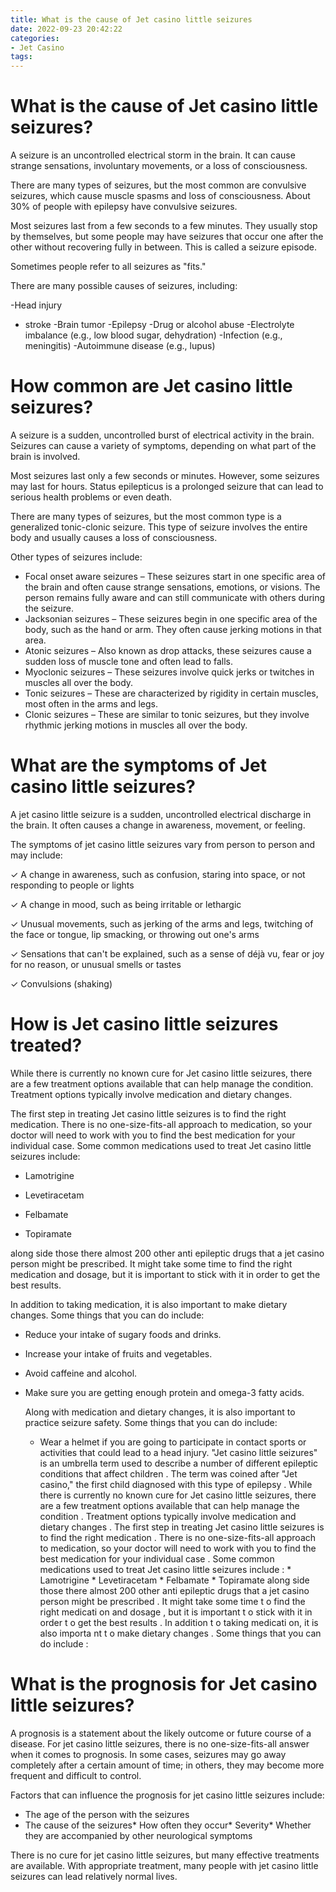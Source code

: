 ```yaml
---
title: What is the cause of Jet casino little seizures 
date: 2022-09-23 20:42:22
categories:
- Jet Casino
tags:
---
```



#  What is the cause of Jet casino little seizures? 

A seizure is an uncontrolled electrical storm in the brain. It can cause strange sensations, involuntary movements, or a loss of consciousness.

There are many types of seizures, but the most common are convulsive seizures, which cause muscle spasms and loss of consciousness. About 30% of people with epilepsy have convulsive seizures.

Most seizures last from a few seconds to a few minutes. They usually stop by themselves, but some people may have seizures that occur one after the other without recovering fully in between. This is called a seizure episode.

Sometimes people refer to all seizures as "fits."

There are many possible causes of seizures, including: 


-Head injury 
- stroke 
-Brain tumor 
-Epilepsy 
-Drug or alcohol abuse 
-Electrolyte imbalance (e.g., low blood sugar, dehydration) 
-Infection (e.g., meningitis) 
-Autoimmune disease (e.g., lupus)

#  How common are Jet casino little seizures? 

A seizure is a sudden, uncontrolled burst of electrical activity in the brain. Seizures can cause a variety of symptoms, depending on what part of the brain is involved.

Most seizures last only a few seconds or minutes. However, some seizures may last for hours. Status epilepticus is a prolonged seizure that can lead to serious health problems or even death.

There are many types of seizures, but the most common type is a generalized tonic-clonic seizure. This type of seizure involves the entire body and usually causes a loss of consciousness.

Other types of seizures include:

* Focal onset aware seizures – These seizures start in one specific area of the brain and often cause strange sensations, emotions, or visions. The person remains fully aware and can still communicate with others during the seizure. 
* Jacksonian seizures – These seizures begin in one specific area of the body, such as the hand or arm. They often cause jerking motions in that area. 
* Atonic seizures – Also known as drop attacks, these seizures cause a sudden loss of muscle tone and often lead to falls. 
* Myoclonic seizures – These seizures involve quick jerks or twitches in muscles all over the body. 
* Tonic seizures – These are characterized by rigidity in certain muscles, most often in the arms and legs. 
* Clonic seizures – These are similar to tonic seizures, but they involve rhythmic jerking motions in muscles all over the body.

#  What are the symptoms of Jet casino little seizures? 

A jet casino little seizure is a sudden, uncontrolled electrical discharge in the brain. It often causes a change in awareness, movement, or feeling.

The symptoms of jet casino little seizures vary from person to person and may include:

✓ A change in awareness, such as confusion, staring into space, or not responding to people or lights

✓ A change in mood, such as being irritable or lethargic

✓ Unusual movements, such as jerking of the arms and legs, twitching of the face or tongue, lip smacking, or throwing out one's arms

✓ Sensations that can't be explained, such as a sense of déjà vu, fear or joy for no reason, or unusual smells or tastes

✓ Convulsions (shaking)

#  How is Jet casino little seizures treated?

While there is currently no known cure for Jet casino little seizures, there are a few treatment options available that can help manage the condition. Treatment options typically involve medication and dietary changes.

The first step in treating Jet casino little seizures is to find the right medication. There is no one-size-fits-all approach to medication, so your doctor will need to work with you to find the best medication for your individual case. Some common medications used to treat Jet casino little seizures include:

* Lamotrigine

* Levetiracetam

* Felbamate

* Topiramate

along side those there almost 200 other anti epileptic drugs that a jet casino person might be prescribed. It might take some time to find the right medication and dosage, but it is important to stick with it in order to get the best results.

In addition to taking medication, it is also important to make dietary changes. Some things that you can do include:

* Reduce your intake of sugary foods and drinks.

* Increase your intake of fruits and vegetables.

* Avoid caffeine and alcohol.

* Make sure you are getting enough protein and omega-3 fatty acids.

  Along with medication and dietary changes, it is also important to practice seizure safety. Some things that you can do include: 

  * Wear a helmet if you are going to participate in contact sports or activities that could lead to a head injury. 
"Jet casino little seizures" is an umbrella term used to describe a number of different epileptic conditions that affect children . The term was coined after "Jet casino," the first child diagnosed with this type of epilepsy . While there is currently no known cure for Jet casino little seizures, there are a few treatment options available that can help manage the condition . Treatment options typically involve medication and dietary changes . The first step in treating Jet casino little seizures is to find the right medication . There is no one-size-fits-all approach to medication, so your doctor will need to work with you to find the best medication for your individual case . Some common medications used to treat Jet casino little seizures include : * Lamotrigine * Levetiracetam * Felbamate * Topiramate along side those there almost 200 other anti epileptic drugs that a jet casino person might be prescribed . It might take some time t o find the right medicati on and dosage , but it is important t o stick with it in order t o get the best results . In addition t o taking medicati on, it is also importa nt t o make dietary changes . Some things that you can do include :

#  What is the prognosis for Jet casino little seizures?

A prognosis is a statement about the likely outcome or future course of a disease. For jet casino little seizures, there is no one-size-fits-all answer when it comes to prognosis. In some cases, seizures may go away completely after a certain amount of time; in others, they may become more frequent and difficult to control.

Factors that can influence the prognosis for jet casino little seizures include:

* The age of the person with the seizures
* The cause of the seizures* How often they occur* Severity* Whether they are accompanied by other neurological symptoms

There is no cure for jet casino little seizures, but many effective treatments are available. With appropriate treatment, many people with jet casino little seizures can lead relatively normal lives.